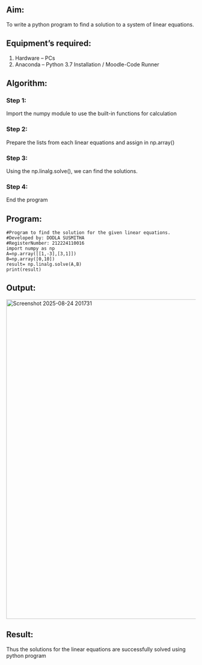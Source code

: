 ## Aim:
To write a python program to find a solution to a system of linear equations.
## Equipment’s required:
1. 	Hardware – PCs
2. 	Anaconda – Python 3.7 Installation / Moodle-Code Runner
## Algorithm:
### Step 1: 
Import the numpy module to use the built-in functions for calculation
### Step 2: 
Prepare the lists from each linear equations and assign in np.array()
### Step 3: 
Using the np.linalg.solve(), we can find the solutions.
### Step 4: 
End the program
## Program:
```
#Program to find the solution for the given linear equations.
#Developed by: DODLA SUSMITHA
#RegisterNumber: 212224110016
import numpy as np
A=np.array([[1,-3],[3,1]])
B=np.array([0,10])
result= np.linalg.solve(A,B)
print(result)
```

## Output:
<img width="1298" height="848" alt="Screenshot 2025-08-24 201731" src="https://github.com/user-attachments/assets/096af37e-c20f-4171-9c36-e3f5ec6d6e9a" />

## Result: 
Thus the solutions for the linear equations are successfully solved using python program

